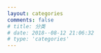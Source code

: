 ```yaml
---
layout: categories
comments: false
# title: 分类
# date: 2018-·08-12 21:06:32
# type: 'categories'
---
```

